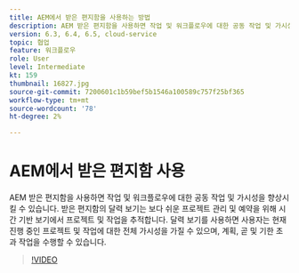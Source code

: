 ```yaml
---
title: AEM에서 받은 편지함을 사용하는 방법
description: AEM 받은 편지함을 사용하면 작업 및 워크플로우에 대한 공동 작업 및 가시성을 향상시킬 수 있습니다.
version: 6.3, 6.4, 6.5, cloud-service
topic: 협업
feature: 워크플로우
role: User
level: Intermediate
kt: 159
thumbnail: 16827.jpg
source-git-commit: 7200601c1b59bef5b1546a100589c757f25bf365
workflow-type: tm+mt
source-wordcount: '78'
ht-degree: 2%

---
```



# AEM에서 받은 편지함 사용

AEM 받은 편지함을 사용하면 작업 및 워크플로우에 대한 공동 작업 및 가시성을 향상시킬 수 있습니다. 받은 편지함의 달력 보기는 보다 쉬운 프로젝트 관리 및 예약을 위해 시간 기반 보기에서 프로젝트 및 작업을 추적합니다. 달력 보기를 사용하면 사용자는 현재 진행 중인 프로젝트 및 작업에 대한 전체 가시성을 가질 수 있으며, 계획, 곧 및 기한 초과 작업을 수행할 수 있습니다.

>[!VIDEO](https://video.tv.adobe.com/v/16827/?quality=12&learn=on)
